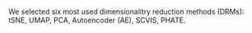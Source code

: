 We selected six most used dimensionalitry reduction methods (DRMs): tSNE, UMAP,  PCA, Autoencoder (AE), SCVIS,  PHATE.
